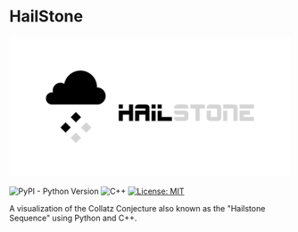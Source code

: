# HailStone
![HailStone](./hailstone_banner.png)

![PyPI - Python Version](https://img.shields.io/pypi/pyversions/numpy)
![C++](https://img.shields.io/badge/C++-00599C?style=flat-square&logo=C%2B%2B&logoColor=white)
[![License: MIT](https://img.shields.io/badge/license-MIT-blue.svg)](https://opensource.org/licenses/MIT)

A visualization of the Collatz Conjecture also known as the "Hailstone Sequence" using Python and C++.